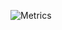 ![Metrics](https://metrics.lecoq.io/flrping?template=classic&isocalendar=1&achievements=1&introduction=1&activity=1&languages=1&isocalendar.duration=half-year&languages.colors=github&languages.threshold=0%25&introduction.title=true&activity.limit=5&activity.days=14&activity.filter=all&activity.visibility=all&activity.timestamps=false&achievements.threshold=C&achievements.secrets=true&achievements.limit=0&config.timezone=America%2FNew_York)
